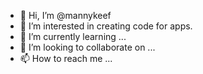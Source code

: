 - 👋 Hi, I’m @mannykeef
- 👀 I’m interested in creating code for apps. 
- 🌱 I’m currently learning ...
- 💞️ I’m looking to collaborate on ...
- 📫 How to reach me ...

<!---
mannykeef/mannykeef is a ✨ special ✨ repository because its `README.md` (this file) appears on your GitHub profile.
You can click the Preview link to take a look at your changes.
--->
